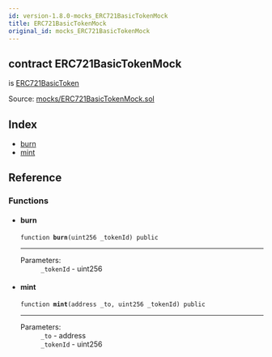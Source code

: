 ```yaml
---
id: version-1.8.0-mocks_ERC721BasicTokenMock
title: ERC721BasicTokenMock
original_id: mocks_ERC721BasicTokenMock
---
```


<div class="contract-doc"><div class="contract"><h2 class="contract-header"><span class="contract-kind">contract</span> ERC721BasicTokenMock</h2><p class="base-contracts"><span>is</span> <a href="token_ERC721_ERC721BasicToken.html">ERC721BasicToken</a></p><div class="source">Source: <a href="https://github.com/OpenZeppelin/zeppelin-solidity/blob/v1.8.0/contracts/mocks/ERC721BasicTokenMock.sol" target="_blank">mocks/ERC721BasicTokenMock.sol</a></div></div><div class="index"><h2>Index</h2><ul><li><a href="mocks_ERC721BasicTokenMock.html#burn">burn</a></li><li><a href="mocks_ERC721BasicTokenMock.html#mint">mint</a></li></ul></div><div class="reference"><h2>Reference</h2><div class="functions"><h3>Functions</h3><ul><li><div class="item function"><span id="burn" class="anchor-marker"></span><h4 class="name">burn</h4><div class="body"><code class="signature">function <strong>burn</strong><span>(uint256 _tokenId) </span><span>public </span></code><hr/><dl><dt><span class="label-parameters">Parameters:</span></dt><dd><div><code>_tokenId</code> - uint256</div></dd></dl></div></div></li><li><div class="item function"><span id="mint" class="anchor-marker"></span><h4 class="name">mint</h4><div class="body"><code class="signature">function <strong>mint</strong><span>(address _to, uint256 _tokenId) </span><span>public </span></code><hr/><dl><dt><span class="label-parameters">Parameters:</span></dt><dd><div><code>_to</code> - address</div><div><code>_tokenId</code> - uint256</div></dd></dl></div></div></li></ul></div></div></div>

